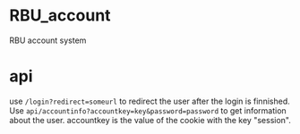 # RBU_account

RBU account system

# api
use `/login?redirect=someurl` to redirect the user after the login is finnished.
Use `api/accountinfo?accountkey=key&password=password` to get information about the user.
accountkey is the value of the cookie with the key "session".
